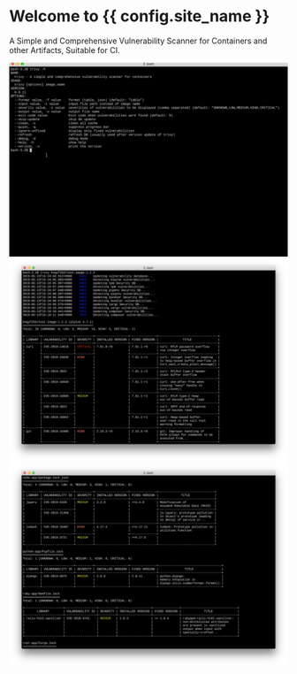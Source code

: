 # Welcome to {{ config.site_name }} 

A Simple and Comprehensive Vulnerability Scanner for Containers and other Artifacts, Suitable for CI.

![usage-gif][usage-gif]
![usage-1][usage-1]
![usage-2][usage-2]

[usage-gif]: imgs/usage.gif
[usage-1]: imgs/usage1.png
[usage-2]: imgs/usage2.png
